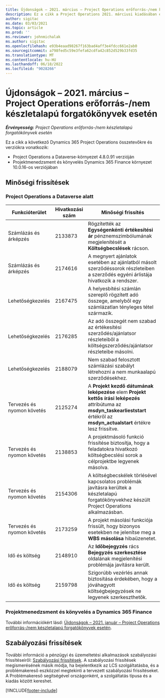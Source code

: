 ```yaml
---
title: Újdonságok – 2021. március – Project Operations erőforrás-/nem készletalapú forgatókönyvek esetén
description: Ez a cikk a Project Operations 2021. márciusi kiadásában elérhető minőségi frissítésekről nyújt tájékoztatást erőforrás-/nem készletalapú forgatókönyvekhez.
author: sigitac
ms.date: 03/03/2021
ms.topic: article
ms.prod: ''
ms.reviewer: johnmichalak
ms.author: sigitac
ms.openlocfilehash: e93b4eaad98267f163bad4aff3e4fdcc661e2ab0
ms.sourcegitcommit: a798fed5c59e3fefa62cdfa42c852d529b33fd35
ms.translationtype: MT
ms.contentlocale: hu-HU
ms.lasthandoff: 06/18/2022
ms.locfileid: "9028266"
---
```

# <a name="whats-new-march-2021---project-operations-for-resourcenon-stocked-based-scenarios"></a>Újdonságok – 2021. március – Project Operations erőforrás-/nem készletalapú forgatókönyvek esetén

_**Érvényesség:** Project Operations erőforrás-/nem készletalapú forgatókönyvek esetén_

Ez a cikk a következő Dynamics 365 Project Operations összetevőkre és verziókra vonatkozik:

- Project Operations a Dataverse-környezet 4.8.0.91 verzióján 
- Projektmenedzsment és könyvelés Dynamics 365 Finance környezet 10.0.16-os verziójában 

## <a name="quality-updates"></a>Minőségi frissítések

### <a name="project-operations-on-dataverse"></a>Project Operations a Dataverse alatt


| **Funkcióterület** | **Hivatkozási szám** | **Minőségi frissítés** |
| --- | --- | --- |
| Számlázás és árképzés | 2133873 | Rögzítették az **Egységenkénti értékesítési ár** pénznemszimbólumának megjelenítését a **Költségbecslések** rácson. |
| Számlázás és árképzés | 2174616 | A megnyert ajánlatok esetében az ajánlatból másolt szerződéssorok részleteiben a szerződés egyéni árlistája hivatkozik a rendszer. |
| Lehetőségkezelés | 2167475 | A helyesbítési számlán szereplő rögzített adó összege, amelyből egy számlázatlan tényleges tétel származik. |
| Lehetőségkezelés | 2176285 | Az adó összegét nem szabad az értékesítési szerződés/ajánlatsor részleteiből a költségszerződés/ajánlatsor részleteibe másolni. |
| Lehetőségkezelés | 2188079 | Nem szabad felosztott számlázási szabályt létrehozni a nem munkaalapú szerződésekhez. |
| Tervezés és nyomon követés | 2125274 | A **Projekt kezdő dátumának leképezése** elem **Projekt kettős írási leképezés** attribútuma az **msdyn\_taskearlieststart** értékről az **msdyn\_actualstart** értékre lesz frissítve. |
| Tervezés és nyomon követés | 2138853 | A projektmásoló funkció frissítése biztosítja, hogy a feladatokra hivatkozó költségbecslési sorok a célprojektbe legyenek másolva. |
| Tervezés és nyomon követés | 2154306 | A költségbecskélek törlésével kapcsolatos problémák javításra kerültek a készletalapú forgatókönyvekhez készült Project Operations alkalmazásban. |
| Tervezés és nyomon követés | 2173259 | A projekt másolási funkciója frissült, hogy bizonyos esetekben ne jelenítse meg a **WBS másolása** hibaüzenetet. |
| Idő és költség | 2148910 | Az **Időbejegyzés** rács **Bejegyzés szerkesztése** oldalának megjelenítési problémája javításra került. |
| Idő és költség | 2159798 | Szigorúbb vezérlés annak biztosítása érdekében, hogy a jóváhagyott költségbejegyzések ne legyenek szerkeszthetők. |

### <a name="project-management-and-accounting-on-dynamics-365-finance"></a>Projektmenedzsment és könyvelés a Dynamics 365 Finance

További információkért lásd: [Újdonságok – 2021. január – Project Operations erőforrás-/nem készletalapú forgatókönyvek esetén](whats-new-jan-2021-resource-based.md).

## <a name="regulatory-updates"></a>Szabályozási frissítések

További információ a pénzügyi és üzemeltetési alkalmazások szabályozási frissítéseiről: [Szabályozási frissítések](/dynamics365/finance/localizations/regulatory-updates). A szabályozási frissítések megismerésének másik módja, ha bejelentkezik az LCS szolgáltatásba, és a problémakereső eszközzel megtekinti a tervezett szabályozási frissítéseket. A Problémakereső segítségével országonként, a szolgáltatás típusa és a kiadás között kereshet.


[!INCLUDE[footer-include](../includes/footer-banner.md)]